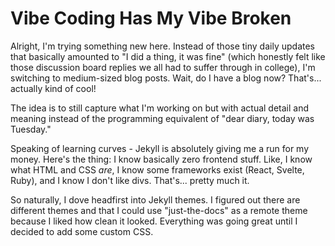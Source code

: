 # Vibe Coding Has My Vibe Broken

Alright, I'm trying something new here. Instead of those tiny daily updates that basically amounted to "I did a thing, it was fine" (which honestly felt like those discussion board replies we all had to suffer through in college), I'm switching to medium-sized blog posts. Wait, do I have a blog now? That's... actually kind of cool!

The idea is to still capture what I'm working on but with actual detail and meaning instead of the programming equivalent of "dear diary, today was Tuesday."

Speaking of learning curves - Jekyll is absolutely giving me a run for my money. Here's the thing: I know basically zero frontend stuff. Like, I know what HTML and CSS *are*, I know some frameworks exist (React, Svelte, Ruby), and I know I don't like divs. That's... pretty much it.

So naturally, I dove headfirst into Jekyll themes. I figured out there are different themes and that I could use "just-the-docs" as a remote theme because I liked how clean it looked. Everything was going great until I decided to add some custom CSS.
